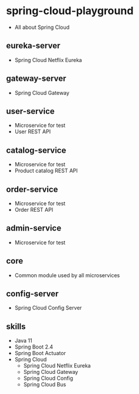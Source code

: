 # spring-cloud-playground
* All about Spring Cloud 

## eureka-server
* Spring Cloud Netflix Eureka

## gateway-server
* Spring Cloud Gateway

## user-service
* Microservice for test
* User REST API

## catalog-service
* Microservice for test
* Product catalog REST API

## order-service
* Microservice for test
* Order REST API

## admin-service
* Microservice for test

## core
* Common module used by all microservices

## config-server
* Spring Cloud Config Server

## skills
* Java 11
* Spring Boot 2.4
* Spring Boot Actuator
* Spring Cloud
  * Spring Cloud Netflix Eureka
  * Spring Cloud Gateway
  * Spring Cloud Config
  * Spring Cloud Bus